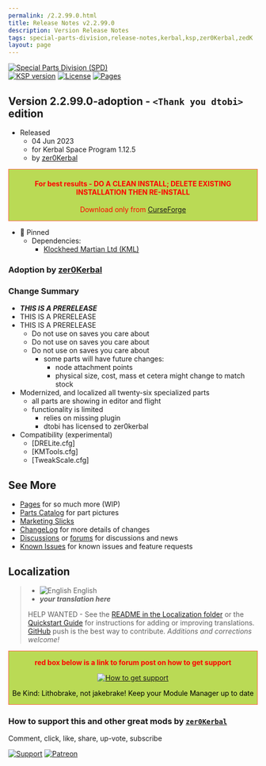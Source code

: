 ```yaml
---
permalink: /2.2.99.0.html
title: Release Notes v2.2.99.0
description: Version Release Notes
tags: special-parts-division,release-notes,kerbal,ksp,zer0Kerbal,zedK
layout: page
---
```

<!-- ReleaseLayout.md v2.2.99.0
Special Parts Division (SPD)
created: 03 May 2022
updated: 29 May 2023

TEMPLATE: ReleaseLayout.md v1.3.7.0
created: 11 Aug 2018
updated: 29 May 2023 -->

[![Special Parts Division (SPD)][SHD:mod]][CRSFG:url]  
[![KSP version][KSP:shd]][KSP:url] [![License][LIC:shd]][LIC:url] [![Pages][SHD:pgs]][pages]

## Version 2.2.99.0-adoption - `<Thank you dtobi>` edition

* Released
  * 04 Jun 2023
  * for Kerbal Space Program 1.12.5
  * by [zer0Kerbal](https://github.com/zer0Kerbal)

<div style="border:0.5px solid Tomato; background-color: #bada55; color: #FF0000; text-align:center"><h4>
<b>For best results - DO A CLEAN INSTALL; DELETE EXISTING INSTALLATION THEN RE-INSTALL</b></h4><p>Download only from <a href="https://www.curseforge.com/kerbal/ksp-mods/SpecialPartsDivision">CurseForge</a></p></div>

* 📌 Pinned
  * Dependencies:
    * [Klockheed Martian Ltd (KML)](https://www.curseforge.com/kerbal/ksp-mods/KlockheedMartianLtd)

### Adoption by [zer0Kerbal](https://github.com/zer0Kerbal)

### Change Summary

* ***THIS IS A PRERELEASE***
* THIS IS A PRERELEASE
* THIS IS A PRERELEASE
  * Do not use on saves you care about
  * Do not use on saves you care about
  * Do not use on saves you care about
    * some parts will have future changes:
      * node attachment points
      * physical size, cost, mass et cetera might change to match stock
* Modernized, and localized all twenty-six specialized parts
  * all parts are showing in editor and flight
  * functionality is limited
    * relies on missing plugin
    * dtobi has licensed to zer0kerbal
* Compatibility (experimental)
  * [DRELite.cfg]
  * [KMTools.cfg]
  * [TweakScale.cfg]

## See More

* [Pages][pages] for so much more (WIP)
* [Parts Catalog][parts] for part pictures
* [Marketing Slicks][markt]
* [ChangeLog][chlog] for more details of changes
* [Discussions][discu] or [forums][forum] for discussions and news
* [Known Issues][issue] for known issues and feature requests

## Localization

>* ![English](https://raw.githubusercontent.com/zer0Kerbal/zer0Kerbal/master/img/EN.png) English
>* ***your translation here***
>
> HELP WANTED - See the [README in the Localization folder][lreadme] or the [Quickstart Guide][qstart] for instructions for adding or improving translations. [GitHub][GitHub:url] push is the best way to contribute. *Additions and corrections welcome!*

<div style="border:0.5px solid Tomato; background-color: #BADA55; color: #FF0000; text-align:center">
  <p><b>red box below is a link to forum post on how to get support</b></p>
  <a href="https://forum.kerbalspaceprogram.com/index.php?/topic/83212-*">
    <p><img src="https://i.postimg.cc/vHP6zmrw/image.png" alt="How to get support"></p></a>
  <p style="color: #000000;">Be Kind: Lithobrake, not jakebrake! Keep your Module Manager up to date</p>
</div>

### How to support this and other great mods by [`zer0Kerbal`][zer0Kerbal]

Comment, click, like, share, up-vote, subscribe

[![Support][PAYPAL:img]][PAYPAL:url] [![Patreon][PATREON:img]][PATREON:url]

<!-- links -->
[chlog]: https://raw.githubusercontent.com/zer0Kerbal/SpecialPartsDivision/master/changelog.md "Changelog"
[discu]: https://github.com/zer0Kerbal/SpecialPartsDivision/discussions/ "Discussions"
[forum]: https://forum.kerbalspaceprogram.com/index.php?/topic/208046-*/ "Special Parts Division (SPD)"
[issue]: https://github.com/zer0Kerbal/SpecialPartsDivision/issues/ "Issue Tracker"
[markt]: https://zer0kerbal.github.io/SpecialPartsDivision/Marketing "Marketing Slicks"
[pages]: https://zer0kerbal.github.io/SpecialPartsDivision/ "GitHub Pages"
[parts]: https://zer0kerbal.github.io/SpecialPartsDivision/PartsCatalog "Parts Catalog"

<!-- shields -->
[SHD:mod]: https://img.shields.io/badge/Special%20Parts%20Division%20(SPD)%20-v2.2.99.0--adoption-BADA55.svg?style=plastic&labelColor=darkgreen/ "2.2.99.0-adoption"
[SHD:pgs]: https://img.shields.io/badge/GitHub-Pages-white?style=plastic&labelColor=9cf&logoColor=181717&logo=github/ "GitHub IO"

[CRSFG:url]: https://www.curseforge.com/kerbal/ksp-mods/SpecialPartsDivision "CurseForge"
[GITHUB:url]: https://github.com/zer0Kerbal/SpecialPartsDivision/ "GitHub"

[KSP:url]: http://kerbalspaceprogram.com/ "Kerbal Space Program"
[KSP:shd]: https://img.shields.io/badge/KSP-1.12.5-blue.svg?style=plastic&labelColor=black/ "Kerbal Space Program"

<!--- license -->
[LIC:url]: https://creativecommons.org/licenses/by-nd/4.0/ "CC BY-ND 4.0+ARR"
[LIC:shd]: https://img.shields.io/badge/License-CC%20BY--ND%204.0+ARR-ef9421?labelColor=black&style=plastic&logoColor=ef9421&logo=creativecommons "CC BY-ND 4.0+ARR"

[PAYPAL:img]: https://img.shields.io/badge/Buy%20me%20some%20-LFO-BADA55?style=for-the-badge&logo=paypal&labelColor=FFDD00 "PayPal"
[PAYPAL:url]: https://www.paypal.com/donate?hosted_button_id=DC22YHMEJREKL "PayPal"
[PATREON:img]: https://img.shields.io/badge/Patreon%20-Patreonize-FF424D?style=for-the-badge&logo=patreon "Patreon"
[PATREON:url]: https://www.patreon.com/zer0Kerbal/membership "Patreon"

[lreadme]: https://github.com/zer0Kerbal/zer0Kerbal/blob/master/Localization/readme.md "Localization Readme"
[qstart]: https://github.com/zer0Kerbal/zer0Kerbal/blob/master/Localization/quickstart.md "Quickstart"

[zer0Kerbal]: https://forum.kerbalspaceprogram.com/index.php?/profile/190933-*/ "zer0Kerbal"

<!-- THIS FILE: CC BY-ND 4.0 by zer0Kerbal -->